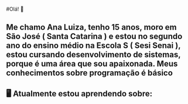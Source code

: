 #Olá! 👋


## Me chamo Ana Luiza, tenho 15 anos, moro em São José ( Santa Catarina ) e estou no segundo ano do ensino médio na Escola S ( Sesi Senai ), estou cursando desenvolvimento de sistemas, porque é uma área que sou apaixonada. Meus conhecimentos sobre programação é básico


## 🖥️ Atualmente estou aprendendo sobre:
<link rel="stylesheet" href="https://cdn.jsdelivr.net/gh/devicons/devicon@v2.15.1/devicon.min.css">

